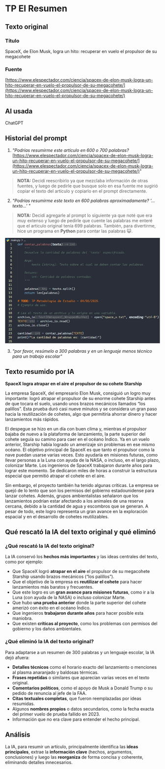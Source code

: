 # TP El Resumen

## Texto original
### Título
SpaceX, de Elon Musk, logra un hito: recuperar en vuelo el propulsor de su megacohete


### Fuente
[https://www.elespectador.com/ciencia/spacex-de-elon-musk-logra-un-hito-recuperar-en-vuelo-el-propulsor-de-su-megacohete/](https://www.elespectador.com/ciencia/spacex-de-elon-musk-logra-un-hito-recuperar-en-vuelo-el-propulsor-de-su-megacohete/)

## AI usada
ChatGPT

## Historial del prompt
1. *"Podrías resumirme este artículo en 600 o 700 palabras?* [https://www.elespectador.com/ciencia/spacex-de-elon-musk-logra-un-hito-recuperar-en-vuelo-el-propulsor-de-su-megacohete/](https://www.elespectador.com/ciencia/spacex-de-elon-musk-logra-un-hito-recuperar-en-vuelo-el-propulsor-de-su-megacohete/)"
    
> **NOTA:** Decidí reescribirlo ya que mezclaba información de otras fuentes, y luego de pedirle que busque solo en esa fuente me sugirió copiar el texto del articulo y copiarlo en el prompt directamente.

2. *"Podrías resumirme este texto en 600 palabras aproximadamente? '…texto…' "*

> **NOTA:** Decidí agregarle al prompt lo siguiente ya que noté que era muy extenso y luego de pedirle que cuente las palabras me enteré que el articulo original tenía 699 palabras. También, para divertirme, hice un programa en **Python** para contar las palabras 😺.

![Codigo](https://github.com/mikelapro/contador-palabras/blob/c82fd6eb6139af8cb786da92a978a7a6989fe580/codigo.jpg)

3. *"por favor, resúmelo a 300 palabras y en un lenguaje menos técnico para un trabajo escolar"*

## Texto resumido por IA

**SpaceX logra atrapar en el aire el propulsor de su cohete Starship**

La empresa SpaceX, del empresario Elon Musk, consiguió un logro muy importante: logró atrapar el propulsor de su enorme cohete Starship antes de que tocara el suelo, usando unos brazos mecánicos llamados “los palillos”. Esta prueba duró casi nueve minutos y se considera un gran paso hacia la reutilización de cohetes, algo que permitiría ahorrar dinero y hacer lanzamientos más rápidos.

El despegue se hizo en un día con buen clima y, mientras el propulsor bajaba de nuevo a la plataforma de lanzamiento, la parte superior del cohete seguía su camino para caer en el océano Índico. Ya en un vuelo anterior, Starship había logrado un amerizaje sin problemas en ese mismo océano.
El objetivo principal de SpaceX es que tanto el propulsor como la nave puedan usarse varias veces. Esto ayudaría en misiones futuras, como llevar personas a la Luna con ayuda de la NASA, o incluso, en el largo plazo, colonizar Marte.
Los ingenieros de SpaceX trabajaron durante años para lograr este momento. Se dedicaron miles de horas a construir la estructura especial que permitió atrapar el cohete en el aire.

Sin embargo, el proyecto también ha tenido algunas críticas. La empresa se quejó de lo lento que son los permisos del gobierno estadounidense para lanzar cohetes. Además, grupos ambientalistas señalaron que los lanzamientos podrían estar afectando a los animales de una reserva cercana, debido a la cantidad de agua y escombros que se generan.
A pesar de todo, este logro representa un gran avance en la exploración espacial y en el desarrollo de cohetes reutilizables.

## Qué rescató la IA del texto original y qué eliminó

### ¿Qué rescató la IA del texto original?

La IA conservó los **hechos más importantes** y las ideas centrales del texto, como por ejemplo:
* Que SpaceX logró **atrapar en el aire** el propulsor de su megacohete Starship usando brazos mecánicos (“los palillos”).
* Que el objetivo de la empresa es **reutilizar el cohete** para hacer lanzamientos más baratos y frecuentes.
* Que este logro es un **gran avance para misiones futuras**, como ir a la Luna (con ayuda de la NASA) o incluso colonizar Marte.
* Que hubo **una prueba anterior** donde la parte superior del cohete amerizó con éxito en el océano Índico.
* Que ingenieros **trabajaron durante años** para hacer posible esta maniobra.
* Que existen **críticas al proyecto**, como los problemas con permisos del gobierno y los daños ambientales.

### ¿Qué eliminó la IA del texto original?

Para adaptarse a un resumen de 300 palabras y un lenguaje escolar, la IA dejó afuera:
* **Detalles técnicos** como el horario exacto del lanzamiento o menciones al plasma anaranjado y baldosas térmicas.
* **Frases repetidas** o similares que aparecían varias veces en el texto original.
* **Comentarios políticos**, como el apoyo de Musk a Donald Trump o su pedido de renuncia al jefe de la FAA.
* **Citas textuales completas**, que fueron reemplazadas por ideas resumidas.
* Algunos **nombres propios** o datos secundarios, como la fecha exacta del primer vuelo de prueba fallido en 2023.
* Información que no era clave para entender el hecho principal.

## Análisis
La IA, para resumir un artículo, principalmente identifica las **ideas principales**, extrae la **información clave** (hechos, argumentos, conclusiones) y luego las **reorganiza** de forma concisa y coherente, eliminando detalles innecesarios.
